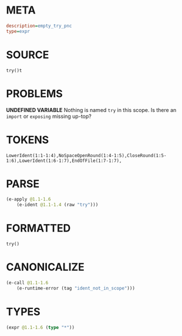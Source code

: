 # META
~~~ini
description=empty_try_pnc
type=expr
~~~
# SOURCE
~~~roc
try()t
~~~
# PROBLEMS
**UNDEFINED VARIABLE**
Nothing is named `try` in this scope.
Is there an `import` or `exposing` missing up-top?

# TOKENS
~~~zig
LowerIdent(1:1-1:4),NoSpaceOpenRound(1:4-1:5),CloseRound(1:5-1:6),LowerIdent(1:6-1:7),EndOfFile(1:7-1:7),
~~~
# PARSE
~~~clojure
(e-apply @1.1-1.6
	(e-ident @1.1-1.4 (raw "try")))
~~~
# FORMATTED
~~~roc
try()
~~~
# CANONICALIZE
~~~clojure
(e-call @1.1-1.6
	(e-runtime-error (tag "ident_not_in_scope")))
~~~
# TYPES
~~~clojure
(expr @1.1-1.6 (type "*"))
~~~
